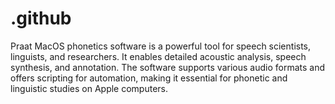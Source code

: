 # .github
Praat MacOS phonetics software is a powerful tool for speech scientists, linguists, and researchers. It enables detailed acoustic analysis, speech synthesis, and annotation. The software supports various audio formats and offers scripting for automation, making it essential for phonetic and linguistic studies on Apple computers.
